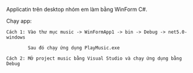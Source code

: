 ﻿Applicatin trên desktop nhóm em làm bằng WinForm C#.

Chạy app:

	Cách 1: Vào thư mục music -> WinFormApp1 -> bin -> Debug -> net5.0-windows

			Sau đó chạy ứng dụng PlayMusic.exe

	Cách 2: Mở project music bằng Visual Studio và chạy ứng dụng bằng Debug